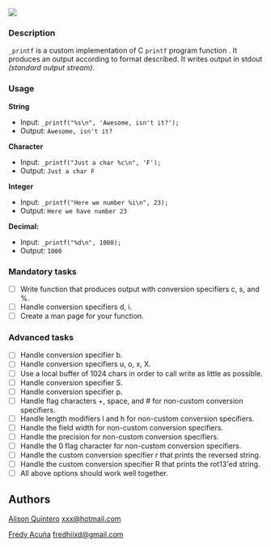 ![](https://i.imgur.com/XrZ9Iub.png)

### Description
`_printf` is a custom implementation of  C `printf` program function . It produces an output according to format described. It writes output in stdout *(standard output stream).*

### Usage
**String**
* Input: `_printf("%s\n", 'Awesome, isn't it?');`
* Output: `Awesome, isn't it?`

**Character**
* Input: `_printf("Just a char %c\n", 'F');`
* Output: `Just a char F`

**Integer**
* Input: `_printf("Here we number %i\n", 23);`
* Output: `Here we have number 23`

**Decimal:**
* Input: `_printf("%d\n", 1000);`
* Output:  `1000`

### Mandatory tasks

- [ ] Write function that produces output with conversion specifiers c, s, and %.
- [ ] Handle conversion specifiers d, i.
- [ ] Create a man page for your function.

### Advanced tasks

- [ ] Handle conversion specifier b.
- [ ] Handle conversion specifiers u, o, x, X.
- [ ] Use a local buffer of 1024 chars in order to call write as little as possible.
- [ ] Handle conversion specifier S.
- [ ] Handle conversion specifier p.
- [ ] Handle flag characters +, space, and # for non-custom conversion specifiers.
- [ ] Handle length modifiers l and h for non-custom conversion specifiers.
- [ ] Handle the field width for non-custom conversion specifiers.
- [ ] Handle the precision for non-custom conversion specifiers.
- [ ] Handle the 0 flag character for non-custom conversion specifiers.
- [ ] Handle the custom conversion specifier r that prints the reversed string.
- [ ] Handle the custom conversion specifier R that prints the rot13'ed string.
- [ ] All above options should work well together.

## Authors
[Alison Quintero](https://github.com/AlisonQuinter17) <xxx@hotmail.com>

[Fredy Acuña](https://github.com/fredhii) <fredhiixd@gmail.com>